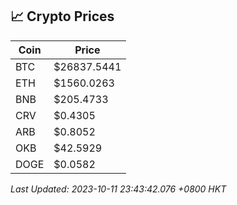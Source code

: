 ## 📈 Crypto Prices

| Coin | Price |
| ---- | ----- |
| BTC | $26837.5441 |
| ETH | $1560.0263 |
| BNB | $205.4733 |
| CRV | $0.4305 |
| ARB | $0.8052 |
| OKB | $42.5929 |
| DOGE | $0.0582 |

_Last Updated: 2023-10-11 23:43:42.076 +0800 HKT_